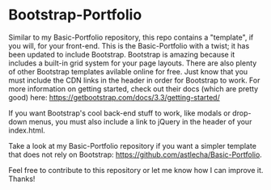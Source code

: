 # Bootstrap-Portfolio

Similar to my Basic-Portfolio repository, this repo contains a "template", if you will, for your front-end. This is the Basic-Portfolio with a twist; it has been updated to include Bootstrap. Bootstrap is amazing because it includes a built-in grid system for your page layouts. There are also plenty of other Bootstrap templates avilable online for free. Just know that you must include the CDN links in the header in order for Bootstrap to work.
For more information on getting started, check out their docs (which are pretty good) here: https://getbootstrap.com/docs/3.3/getting-started/

If you want Bootstrap's cool back-end stuff to work, like modals or drop-down menus, you must also include a link to jQuery in the header of your index.html.


Take a look at my Basic-Portfolio repository if you want a simpler template that does not rely on Bootstrap: https://github.com/astlecha/Basic-Portfolio.

Feel free to contribute to this repository or let me know how I can improve it. Thanks!

